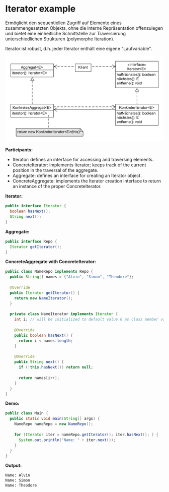 # Iterator example

Ermöglicht den sequentiellen Zugriff auf Elemente eines zusammengesetzten Objekts, ohne die interne Repräsentation offenzulegen und bietet eine einheitliche Schnittstelle zur Traversierung unterschiedlichen Strukturen (polymorphe Iteration).

Iterator ist robust, d.h. jeder Iterator enthält eine eigene "Laufvariable".

![iterator](../class-diagrams/iterator.png)

**Participants:**

* Iterator: defines an interface for accessing and traversing elements.
* ConcreteIterator: implements Iterator; keeps track of the current position in the traversal of the aggregate.
* Aggregate: defines an interface for creating an Iterator object.
* ConcreteAggregate: implements the Iterator creation interface to return an instance of the proper ConcreteIterator.

**Iterator:**

  ```java
  public interface Iterator {
    boolean hasNext();
    String next();
  }
  ```
  
**Aggregate:**

  ```java
  public interface Repo {
    Iterator getIterator();
  }
  ```
  
**ConcreteAggregate with ConcreteIterator:**

  ```java
  public class NameRepo implements Repo {
    public String[] names = {"Alvin", "Simon", "Theodore"};

    @Override
    public Iterator getIterator() {
      return new NameIterator();
    }

    private class NameIterator implements Iterator {
      int i; // will be initialized to default value 0 as class member variable

      @Override
      public boolean hasNext() {
        return i < names.length;
      }

      @Override
      public String next() {
        if (!this.hasNext()) return null;
            
        return names[i++];
      }
    }
  }
  ```

**Demo:**

  ```java
  public class Main {
    public static void main(String[] args) {
      NameRepo nameRepo = new NameRepo();

      for (Iterator iter = nameRepo.getIterator(); iter.hasNext(); ) {
        System.out.println("Name: " + iter.next());
      }
    }
  }
  ```

**Output:**

  ```
  Name: Alvin
  Name: Simon
  Name: Theodore
  ```
